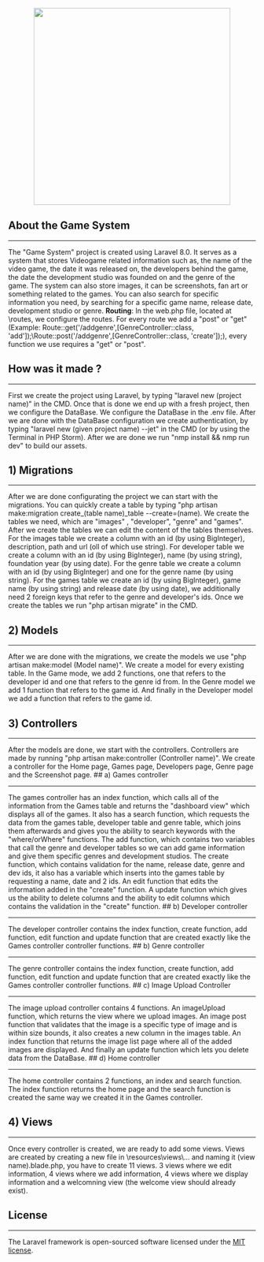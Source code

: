 <p align="center"><img src="https://www.pngall.com/wp-content/uploads/5/Vector-Game-Controller-Transparent.png" width="400"></p>



## About the Game System
<hr>

The "Game System" project is created using Laravel 8.0. It serves as a system that stores Videogame related information such as, the name of the video game, the date it was released on, the developers behind the game, the date the development studio was founded on and the genre of the game. The system can also store images, it can be screenshots, fan art or something related to the games. You can also search for specific information you need, by searching for a specific game name, release date, development studio or genre. <strong>Routing</strong>: In the web.php file, located at \routes\, we configure the routes. For every route we add a "post" or "get" (Example: Route::get('/addgenre',[GenreController::class, 'add']);\Route::post('/addgenre',[GenreController::class, 'create']);), every function we use requires a "get" or "post".

## How was it made ?
<hr>


First we create the project using Laravel, by typing "laravel new (project name)" in the CMD. Once that is done we end up with a fresh project, then we configure the DataBase. We configure the DataBase in the .env file. After we are done with the DataBase configuration we create authentication, by typing "laravel new (given project name) --jet" in the CMD (or by using the Terminal in PHP Storm). After we are done we run "nmp install && nmp run dev" to build our assets.

## 1) Migrations
<hr>
After we are done configurating the project we can start with the migrations. You can quickly create a table by typing "php artisan make:migration create_(table name)_table --create=(name). We create the tables we need, which are "images" , "developer", "genre" and "games". After we create the tables we can edit the content of the tables themselves. For the images table we create a column with an id (by using BigInteger), description, path and url (oll of which use string). For developer table we create a column with an id (by using BigInteger), name (by using string), foundation year (by using date). For the genre table we create a column with an id (by using BigInteger) and one for the genre name (by using string). For the games table we create an id (by using BigInteger), game name (by using string) and release date (by using date), we additionally need 2 foreign keys that refer to the genre and developer's ids. Once we create the tables we run "php artisan migrate" in the CMD.

## 2) Models
<hr>
After we are done with the migrations, we create the models we use "php artisan make:model (Model name)". We create a model for every existing table. In the Game mode, we add 2 functions, one that refers to the developer id and one that refers to the genre id from. In the Genre model we add 1 function that refers to the game id. And finally in the Developer model we add a function that refers to the game id.

## 3) Controllers
<hr>
After the models are done, we start with the controllers. Controllers are made by running "php artisan make:controller (Controller name)". We create a controller for the Home page, Games page, Developers page, Genre page and the Screenshot page. 
## a) Games controller
<hr>
The games controller has an index function, which calls all of the information from the Games table and returns the "dashboard view" which displays all of the games. It also has a search function, which requests the data from the games table, developer table and genre table, which joins them afterwards and gives you the ability to search keywords with the "where/orWhere" functions. The add function, which contains two variables that call the genre and developer tables so we can add game information and give them specific genres and development studios. The create function, which contains validation for the name, release date, genre and dev ids, it also has a variable which inserts into the games table by requesting a name, date and 2 ids. An edit function that edits the information added in the "create" function. A update function which gives us the ability to delete columns and the ability to edit columns which contains the validation in the "create" function.
## b) Developer controller
<hr>
The developer controller contains the index function, create function, add function, edit function and update function that are created exactly like the Games controller controller functions.
## b) Genre controller
<hr>
The genre controller contains the index function, create function, add function, edit function and update function that are created exactly like the Games controller controller functions.
## c) Image Upload Controller
<hr>
The image upload controller contains 4 functions. An imageUpload function, which returns the view where we upload images. An image post function that validates that the image is a specific type of image and is within size bounds, it also creates a new column in the images table. An index function that returns the image list page where all of the added images are displayed. And finally an update function which lets you delete data from the DataBase.
## d) Home controller
<hr>
The home controller contains 2 functions, an index and search function. The index function returns the home page and the search function is created the same way we created it in the Games controller.

##  4) Views
<hr>
Once every controller is created, we are ready to add some views. Views are created by creating a new file in \resources\views\... and naming it (view name).blade.php, you have to create 11 views. 3 views where we edit information, 4 views where we add information,  4 views where we display information and a welcomning view (the welcome view should already exist).


## License
<hr>

The Laravel framework is open-sourced software licensed under the [MIT license](https://opensource.org/licenses/MIT).
